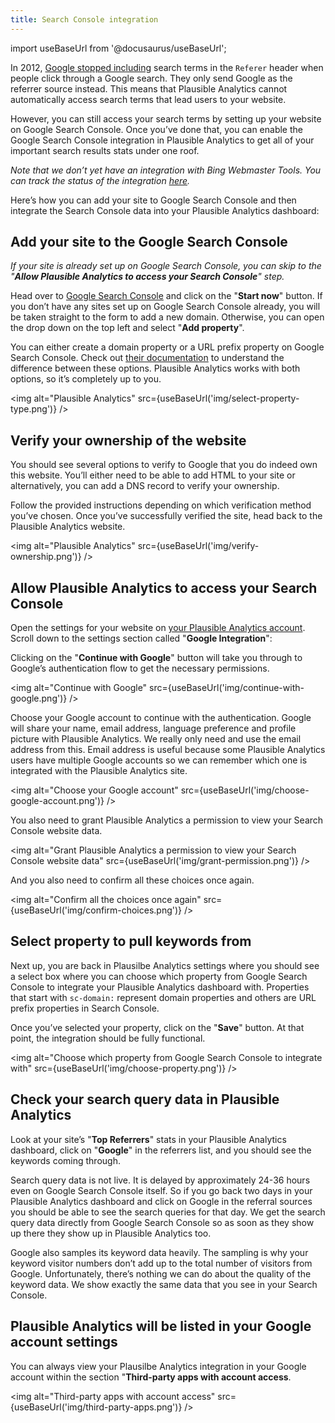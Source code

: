 ```yaml
---
title: Search Console integration
--- 
```


import useBaseUrl from '@docusaurus/useBaseUrl';

In 2012, [Google stopped including](https://webmasters.googleblog.com/2012/03/upcoming-changes-in-googles-http.html) search terms in the `Referer` header when people click through a Google search. They only send Google as the referrer source instead. This means that Plausible Analytics cannot automatically access search terms that lead users to your website.

However, you can still access your search terms by setting up your website on Google Search Console. Once you’ve done that, you can enable the Google Search Console integration in Plausible Analytics to get all of your important search results stats under one roof.

_Note that we don’t yet have an integration with Bing Webmaster Tools. You can track the status of the integration [here](https://plausible.nolt.io/26)._

Here’s how you can add your site to Google Search Console and then integrate the Search Console data into your Plausible Analytics dashboard:

## Add your site to the Google Search Console

_If your site is already set up on Google Search Console, you can skip to the "**Allow Plausible Analytics to access your Search Console**" step._

Head over to [Google Search Console](https://search.google.com/search-console/) and click on the "**Start now**" button. If you don’t have any sites set up on Google Search Console already, you will be taken straight to the form to add a new domain. Otherwise, you can open the drop down on the top left and select "**Add property**".

You can either create a domain property or a URL prefix property on Google Search Console. Check out [their documentation](https://support.google.com/webmasters/answer/34592?hl=en) to understand the difference between these options. Plausible Analytics works with both options, so it’s completely up to you.

<img alt="Plausible Analytics" src={useBaseUrl('img/select-property-type.png')} />

## Verify your ownership of the website

You should see several options to verify to Google that you do indeed own this website. You’ll either need to be able to add HTML to your site or alternatively, you can add a DNS record to verify your ownership.

Follow the provided instructions depending on which verification method you’ve chosen. Once you’ve successfully verified the site, head back to the Plausible Analytics website.

<img alt="Plausible Analytics" src={useBaseUrl('img/verify-ownership.png')} />

## Allow Plausible Analytics to access your Search Console

Open the settings for your website on [your Plausible Analytics account](https://plausible.io/sites). Scroll down to the settings section called "**Google Integration**":

Clicking on the "**Continue with Google**" button will take you through to Google’s authentication flow to get the necessary permissions.

<img alt="Continue with Google" src={useBaseUrl('img/continue-with-google.png')} />

Choose your Google account to continue with the authentication. Google will share your name, email address, language preference and profile picture with Plausible Analytics. We really only need and use the email address from this. Email address is useful because some Plausible Analytics users have multiple Google accounts so we can remember which one is integrated with the Plausible Analytics site.

<img alt="Choose your Google account" src={useBaseUrl('img/choose-google-account.png')} />

You also need to grant Plausible Analytics a permission to view your Search Console website data.

<img alt="Grant Plausible Analytics a permission to view your Search Console website data" src={useBaseUrl('img/grant-permission.png')} />

And you also need to confirm all these choices once again.

<img alt="Confirm all the choices once again" src={useBaseUrl('img/confirm-choices.png')} />

## Select property to pull keywords from

Next up, you are back in Plausilbe Analytics settings where you should see a select box where you can choose which property from Google Search Console to integrate your Plausible Analytics dashboard with. Properties that start with `sc-domain:` represent domain properties and others are URL prefix properties in Search Console.

Once you’ve selected your property, click on the "**Save**" button. At that point, the integration should be fully functional.

<img alt="Choose which property from Google Search Console to integrate with" src={useBaseUrl('img/choose-property.png')} />

## Check your search query data in Plausible Analytics

Look at your site’s "**Top Referrers**" stats in your Plausible Analytics dashboard, click on "**Google**" in the referrers list, and you should see the keywords coming through.

Search query data is not live. It is delayed by approximately 24-36 hours even on Google Search Console itself. So if you go back two days in your Plausible Analytics dashboard and click on Google in the referral sources you should be able to see the search queries for that day. We get the search query data directly from Google Search Console so as soon as they show up there they show up in Plausible Analytics too.

Google also samples its keyword data heavily. The sampling is why your keyword visitor numbers don’t add up to the total number of visitors from Google. Unfortunately, there’s nothing we can do about the quality of the keyword data. We show exactly the same data that you see in your Search Console.

## Plausible Analytics will be listed in your Google account settings

You can always view your Plausilbe Analytics integration in your Google account within the section "**Third-party apps with account access**.

<img alt="Third-party apps with account access" src={useBaseUrl('img/third-party-apps.png')} />

